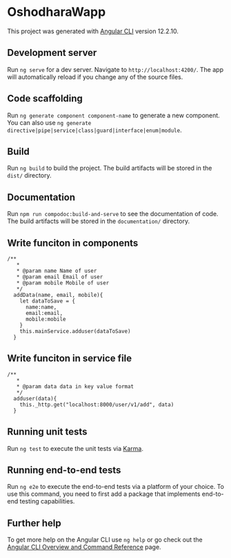 # OshodharaWapp

This project was generated with [Angular CLI](https://github.com/angular/angular-cli) version 12.2.10.

## Development server

Run `ng serve` for a dev server. Navigate to `http://localhost:4200/`. The app will automatically reload if you change any of the source files.

## Code scaffolding

Run `ng generate component component-name` to generate a new component. You can also use `ng generate directive|pipe|service|class|guard|interface|enum|module`.

## Build

Run `ng build` to build the project. The build artifacts will be stored in the `dist/` directory.

## Documentation

Run `npm run compodoc:build-and-serve` to see the documentation of code. The build artifacts will be stored in the `documentation/` directory.
## Write funciton in components
```
/**
   * 
   * @param name Name of user
   * @param email Email of user
   * @param mobile Mobile of user
   */
  addData(name, email, mobile){
    let dataToSave = {
      name:name,
      email:email,
      mobile:mobile
    }
    this.mainService.adduser(dataToSave)
  }
```

## Write funciton in service file 
```
/**
   * 
   * @param data data in key value format
   */
  adduser(data){
    this._http.get("localhost:8000/user/v1/add", data)
  }
```

## Running unit tests

Run `ng test` to execute the unit tests via [Karma](https://karma-runner.github.io).

## Running end-to-end tests

Run `ng e2e` to execute the end-to-end tests via a platform of your choice. To use this command, you need to first add a package that implements end-to-end testing capabilities.

## Further help

To get more help on the Angular CLI use `ng help` or go check out the [Angular CLI Overview and Command Reference](https://angular.io/cli) page.
